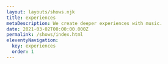 ```yaml
---
layout: layouts/shows.njk
title: experiences
metaDescription: We create deeper experiences with music.
date: 2021-03-02T00:00:00.000Z
permalink: /shows/index.html
eleventyNavigation:
  key: experiences
  order: 1
---
```

